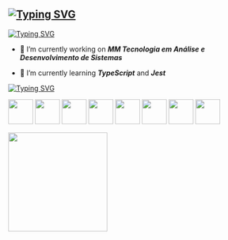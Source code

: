 <a href="https://git.io/typing-svg"><img src="https://readme-typing-svg.herokuapp.com?font=Fira+Code&pause=1000&color=92408F&random=false&width=435&lines=Adrian+Netto" alt="Typing SVG" /></a>
---

[![Typing SVG](https://readme-typing-svg.demolab.com?font=Fira+Code&pause=1000&color=7F1FAE&random=false&width=435&lines=Software+Engineering+Student)](https://git.io/typing-svg)

- 🔭 I’m currently working on __*MM Tecnologia em Análise e Desenvolvimento de Sistemas*__

- 🌱 I’m currently learning __*TypeScript*__ and __*Jest*__

[![Typing SVG](https://readme-typing-svg.demolab.com?font=Fira+Code&pause=1000&color=7F1FAE&random=false&width=435&lines=Technologies)](https://git.io/typing-svg)

<img src="https://cdn.jsdelivr.net/gh/devicons/devicon/icons/typescript/typescript-original.svg" width="50" height="50" /> <img src="https://cdn.jsdelivr.net/gh/devicons/devicon/icons/javascript/javascript-original.svg" width="50" height="50"/> <img src="https://cdn.jsdelivr.net/gh/devicons/devicon/icons/html5/html5-original.svg" width="50" height="50"/> <img src="https://cdn.jsdelivr.net/gh/devicons/devicon/icons/css3/css3-original.svg" width="50" height="50"/> <img src="https://cdn.jsdelivr.net/gh/devicons/devicon/icons/python/python-original-wordmark.svg" width="50" height="50" /> <img src="https://cdn.jsdelivr.net/gh/devicons/devicon/icons/linux/linux-original.svg" width="50" height="50"/> <img src="https://cdn.jsdelivr.net/gh/devicons/devicon/icons/windows8/windows8-original.svg" width="50" height="50"/> <img src="https://cdn.jsdelivr.net/gh/devicons/devicon/icons/r/r-original.svg" width="50" height="50"/>

<div>
<a href="https://github.com/AdrianNetto">
<img loading="lazy" height="200em" src="https://github-readme-stats.vercel.app/api/top-langs/?username=AdrianNetto&layout=compact&langs_count=7&theme=dracula"/>
</div>

